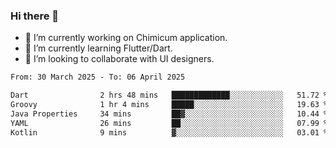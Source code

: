 ### Hi there 👋

<!--
**devcat37/devcat37** is a ✨ _special_ ✨ repository because its `README.md` (this file) appears on your GitHub profile.-->


- 🔭 I’m currently working on Chimicum application.
- 🌱 I’m currently learning Flutter/Dart.
- 👯 I’m looking to collaborate with UI designers.
<!-- - 🤔 I’m looking for help with ... -->

<!--START_SECTION:waka-->

```txt
From: 30 March 2025 - To: 06 April 2025

Dart                2 hrs 48 mins   █████████████░░░░░░░░░░░░   51.72 %
Groovy              1 hr 4 mins     █████░░░░░░░░░░░░░░░░░░░░   19.63 %
Java Properties     34 mins         ██▓░░░░░░░░░░░░░░░░░░░░░░   10.44 %
YAML                26 mins         ██░░░░░░░░░░░░░░░░░░░░░░░   07.99 %
Kotlin              9 mins          ▓░░░░░░░░░░░░░░░░░░░░░░░░   03.01 %
```

<!--END_SECTION:waka-->
